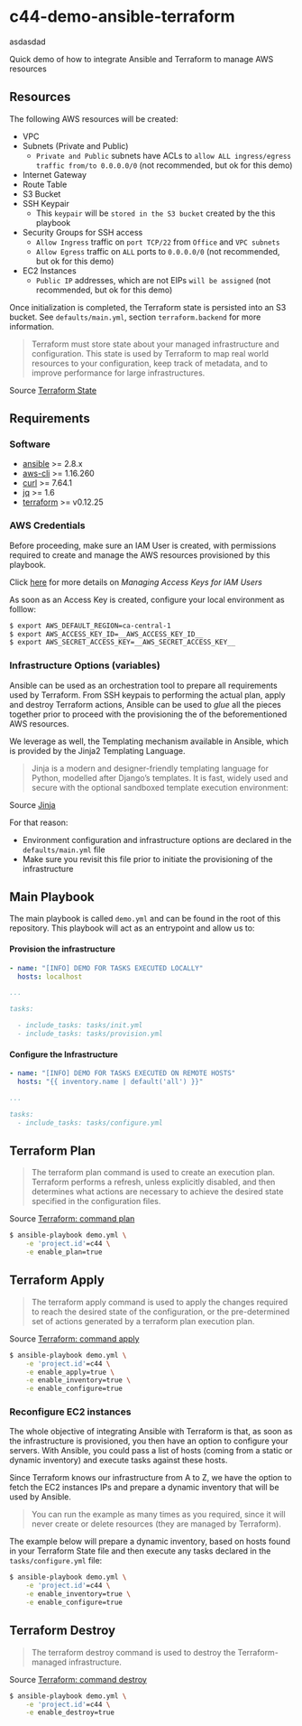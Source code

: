 # c44-demo-ansible-terraform

asdasdad

Quick demo of how to integrate Ansible and Terraform to manage AWS resources

## Resources

The following AWS resources will be created:

* VPC
* Subnets (Private and Public)
  * `Private and Public` subnets have ACLs to `allow ALL ingress/egress traffic from/to 0.0.0.0/0` (not recommended, but ok for this demo)
* Internet Gateway
* Route Table
* S3 Bucket
* SSH Keypair
  * This `keypair` will be `stored in the S3 bucket` created by the this playbook
* Security Groups for SSH access
  * `Allow Ingress` traffic on `port TCP/22` from `Office` and `VPC subnets`
  * `Allow Egress` traffic on `ALL` ports to `0.0.0.0/0` (not recommended, but ok for this demo)
* EC2 Instances
  * `Public IP` addresses, which are not EIPs `will be assigned` (not recommended, but ok for this demo)

Once initialization is completed, the Terraform state is persisted into an S3 bucket. See `defaults/main.yml`, section `terraform.backend` for more information.

> Terraform must store state about your managed infrastructure and configuration. This state is used by Terraform to map real world resources to your configuration, keep track of metadata, and to improve performance for large infrastructures.

Source [Terraform State](https://www.terraform.io/docs/state/index.html)

## Requirements

### Software

* [ansible](https://docs.ansible.com/ansible/latest/installation_guide/intro_installation.html) >= 2.8.x
* [aws-cli](https://docs.aws.amazon.com/cli/latest/userguide/cli-chap-install.html) >= 1.16.260
* [curl](https://curl.haxx.se/) >= 7.64.1
* [jq](https://stedolan.github.io/jq/download/) >= 1.6
* [terraform](https://www.terraform.io/downloads.html) >= v0.12.25

### AWS Credentials

Before proceeding, make sure an IAM User is created, with permissions required to create and manage the AWS resources provisioned by this playbook.

Click [here](https://docs.aws.amazon.com/IAM/latest/UserGuide/id_credentials_access-keys.html) for more details on *Managing Access Keys for IAM Users*

As soon as an Access Key is created, configure your local environment as folllow:

```bash
$ export AWS_DEFAULT_REGION=ca-central-1
$ export AWS_ACCESS_KEY_ID=__AWS_ACCESS_KEY_ID__
$ export AWS_SECRET_ACCESS_KEY=__AWS_SECRET_ACCESS_KEY__
```

### Infrastructure Options (variables)

Ansible can be used as an orchestration tool to prepare all requirements used by Terraform. From SSH keypais to performing the actual plan, apply and destroy Terraform actions, Ansible can be used to *glue* all the pieces together prior to proceed with the provisioning the of the beforementioned AWS resources.

We leverage as well, the Templating mechanism available in Ansible, which is provided by the Jinja2 Templating Language.

> Jinja is a modern and designer-friendly templating language for Python, modelled after Django’s templates. It is fast, widely used and secure with the optional sandboxed template execution environment:

Source [Jinja](https://jinja.palletsprojects.com/en/2.11.x/)

For that reason:

* Environment configuration and infrastructure options are declared in the `defaults/main.yml` file
* Make sure you revisit this file prior to initiate the provisioning of the infrastructure

## Main Playbook

The main playbook is called `demo.yml` and can be found in the root of this repository. This playbook will act as an entrypoint and allow us to:

#### Provision the infrastructure

```yaml
- name: "[INFO] DEMO FOR TASKS EXECUTED LOCALLY"
  hosts: localhost

...

tasks:

  - include_tasks: tasks/init.yml
  - include_tasks: tasks/provision.yml
```

#### Configure the Infrastructure

```yaml
- name: "[INFO] DEMO FOR TASKS EXECUTED ON REMOTE HOSTS"
  hosts: "{{ inventory.name | default('all') }}"

...

tasks:
  - include_tasks: tasks/configure.yml
```

## Terraform Plan

> The terraform plan command is used to create an execution plan. Terraform performs a refresh, unless explicitly disabled, and then determines what actions are necessary to achieve the desired state specified in the configuration files.

Source [Terraform: command plan](https://www.terraform.io/docs/commands/plan.html)

```bash
$ ansible-playbook demo.yml \
    -e 'project.id'=c44 \
    -e enable_plan=true
```

## Terraform Apply

> The terraform apply command is used to apply the changes required to reach the desired state of the configuration, or the pre-determined set of actions generated by a terraform plan execution plan.

Source [Terraform: command apply](https://www.terraform.io/docs/commands/apply.html)

```bash
$ ansible-playbook demo.yml \
    -e 'project.id'=c44 \
    -e enable_apply=true \
    -e enable_inventory=true \
    -e enable_configure=true
```

### Reconfigure EC2 instances

The whole objective of integrating Ansible with Terraform is that, as soon as the infrastructure is provisioned, you then have an option to configure your servers. With Ansible, you could pass a list of hosts (coming from a static or dynamic inventory) and execute tasks against these hosts.

Since Terraform knows our infrastructure from A to Z, we have the option to fetch the EC2 instances IPs and prepare a dynamic inventory that will be used by Ansible.

> You can run the example as many times as you required, since it will never create or delete resources (they are managed by Terraform).

The example below will prepare a dynamic inventory, based on hosts found in your Terraform State file and then execute any tasks declared in the `tasks/configure.yml` file:

```bash
$ ansible-playbook demo.yml \
    -e 'project.id'=c44 \
    -e enable_inventory=true \
    -e enable_configure=true
```

## Terraform Destroy

> The terraform destroy command is used to destroy the Terraform-managed infrastructure.

Source [Terraform: command destroy](https://www.terraform.io/docs/commands/destroy.html)

```bash
$ ansible-playbook demo.yml \
    -e 'project.id'=c44 \
    -e enable_destroy=true
```
